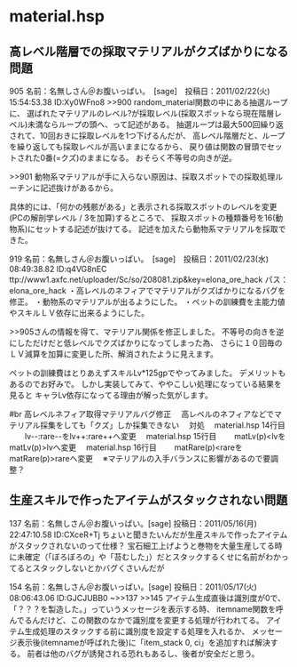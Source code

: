 # material.hsp


## 高レベル階層での採取マテリアルがクズばかりになる問題
905 名前：名無しさん＠お腹いっぱい。　[sage]　投稿日：2011/02/22(火) 15:54:53.38 ID:Xy0WFno8
&gt;&gt;900
random_material関数の中にある抽選ループに、
選ばれたマテリアルのレベル?が採取レベル(採取スポットなら現在階層レベル)未満ならループの頭へ、って記述がある。
抽選ループは最大500回繰り返されて、10回おきに採取レベルを1つ下げるんだが、
高レベル階層だと、ループを繰り返しても採取レベルが高いままになるから、
戻り値は関数の冒頭でセットされた0番(=クズ)のままになる。
おそらく不等号の向きが逆。


&gt;&gt;901
動物系マテリアルが手に入らない原因は、採取スポットでの採取処理ルーチンに記述抜けがあるから。

具体的には、「何かの残骸がある」と表示される採取スポットのレベルを変更(PCの解剖学レベル / 3を加算)するところで、
採取スポットの種類番号を16(動物系)にセットする記述が抜けてる。
記述を加えたら動物系マテリアルを採取できた。

919 名前：名無しさん＠お腹いっぱい。　[sage]　投稿日：2011/02/23(水) 08:49:38.82 ID:q4VG8nEC
ttp://www1.axfc.net/uploader/Sc/so/208081.zip&key=elona_ore_hack
パス：elona_ore_hack
・高レベルのネフィアでマテリアルがクズばかりになるバグを修正。
・動物系のマテリアルが出るようにした。
・ペットの訓練費を主能力値やスキルＬＶ依存に出来るようにした。

&gt;&gt;905さんの情報を得て、マテリアル関係を修正しました。
不等号の向きを逆にしただけだと低レベルでクズばかりになってしまった為、
さらに１０回毎のＬＶ減算を加算に変更した所、解消されたように見えます。

ペットの訓練費はとりあえずスキルLv*125gpでやってみました。
デメリットもあるのでお好みで。
しかし実装してみて、ややこしい処理になっている結果を見ると
キャラLv依存になってる理由が解った気がします。

#br
高レベルネフィア取得マテリアルバグ修正
　高レベルのネフィアなどでマテリアル採集をしても「クズ」しか採集できない
　対処
　material.hsp 14行目
　　lv--:rare--をlv++:rare++へ変更
　material.hsp 15行目
　　matLv(p)<lvをmatLv(p)>lvへ変更
　material.hsp 16行目
　　matRare(p)<rareをmatRare(p)>rareへ変更
　※マテリアルの入手バランスに影響があるので要調整？


## 生産スキルで作ったアイテムがスタックされない問題
137 名前：名無しさん＠お腹いっぱい。[sage] 投稿日：2011/05/16(月) 22:47:10.58 ID:CXceR+Tj
ちょいと聞きたいんだが生産スキルで作ったアイテムがスタックされないのって仕様？
宝石細工上げようと巻物を大量生産してる時に未確定（「ぼろぼろの」や「苔むした」）だとスタックするくせに名前がわかってるとスタックしないとかバグくさいんだが

154 名前：名無しさん＠お腹いっぱい。[sage] 投稿日：2011/05/17(火) 08:06:43.06 ID:GJCJUBB0
~>>137 >>145
アイテム生成直後は識別度が0で、
「？？？を製造した。」っていうメッセージを表示する時、
itemname関数を呼んでるんだけど、この関数のなかで識別度を変更する処理が行われてる。
アイテム生成処理のスタックする前に識別度を設定する処理を入れるか、
メッセージ表示後(itemnameが呼ばれた後)に「item_stack 0, ci」を追加すれば解決する。
前者は他のバグが誘発される恐れもあるし、後者が安全だと思う。

